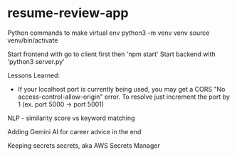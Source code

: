 # resume-review-app

Python commands to make virtual env
python3 -m venv venv
source venv/bin/activate

Start frontend with go to client first then 'npm start'
Start backend with 'python3 server.py'

Lessons Learned:
- If your localhost port is currently being used, you may get a CORS "No access-control-allow-origin" error. To resolve just increment the port by 1 (ex. port 5000 -> port 5001)

NLP - similarity score vs keyword matching

Adding Gemini AI for career advice in the end

Keeping secrets secrets, aka AWS Secrets Manager